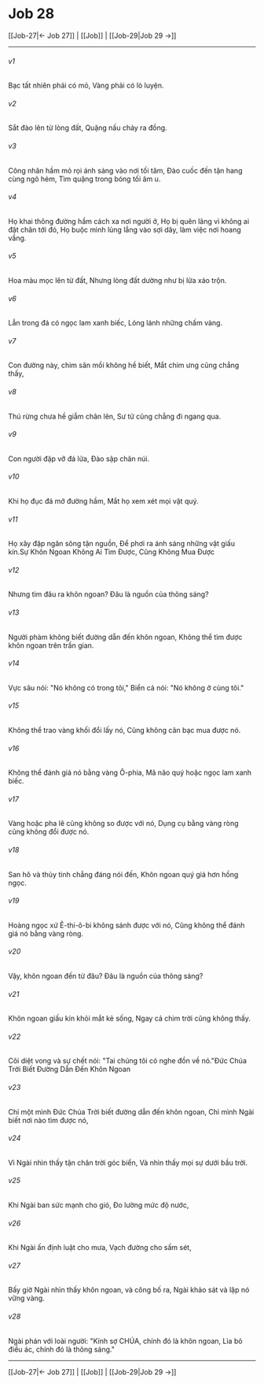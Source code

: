 # Job 28

[[Job-27|← Job 27]] | [[Job]] | [[Job-29|Job 29 →]]
***



###### v1 
Bạc tất nhiên phải có mỏ, Vàng phải có lò luyện. 

###### v2 
Sắt đào lên từ lòng đất, Quặng nấu chảy ra đồng. 

###### v3 
Công nhân hầm mỏ rọi ánh sáng vào nơi tối tăm, Đào cuốc đến tận hang cùng ngõ hẻm, Tìm quặng trong bóng tối âm u. 

###### v4 
Họ khai thông đường hầm cách xa nơi người ở, Họ bị quên lãng vì không ai đặt chân tới đó, Họ buộc mình lủng lẳng vào sợi dây, làm việc nơi hoang vắng. 

###### v5 
Hoa màu mọc lên từ đất, Nhưng lòng đất dường như bị lửa xáo trộn. 

###### v6 
Lẫn trong đá có ngọc lam xanh biếc, Lóng lánh những chấm vàng. 

###### v7 
Con đường này, chim săn mồi không hề biết, Mắt chim ưng cũng chẳng thấy, 

###### v8 
Thú rừng chưa hề giẫm chân lên, Sư tử cũng chẳng đi ngang qua. 

###### v9 
Con người đập vỡ đá lửa, Đào sập chân núi. 

###### v10 
Khi họ đục đá mở đường hầm, Mắt họ xem xét mọi vật quý. 

###### v11 
Họ xây đập ngăn sông tận nguồn, Để phơi ra ánh sáng những vật giấu kín.Sự Khôn Ngoan Không Ai Tìm Được, Cũng Không Mua Được 

###### v12 
Nhưng tìm đâu ra khôn ngoan? Đâu là nguồn của thông sáng? 

###### v13 
Người phàm không biết đường dẫn đến khôn ngoan, Không thể tìm được khôn ngoan trên trần gian. 

###### v14 
Vực sâu nói: "Nó không có trong tôi," Biển cả nói: "Nó không ở cùng tôi." 

###### v15 
Không thể trao vàng khối đổi lấy nó, Cũng không cân bạc mua được nó. 

###### v16 
Không thể đánh giá nó bằng vàng Ô-phia, Mã não quý hoặc ngọc lam xanh biếc. 

###### v17 
Vàng hoặc pha lê cũng không so được với nó, Dụng cụ bằng vàng ròng cũng không đổi được nó. 

###### v18 
San hô và thủy tinh chẳng đáng nói đến, Khôn ngoan quý giá hơn hồng ngọc. 

###### v19 
Hoàng ngọc xứ Ê-thi-ô-bi không sánh được với nó, Cũng không thể đánh giá nó bằng vàng ròng. 

###### v20 
Vậy, khôn ngoan đến từ đâu? Đâu là nguồn của thông sáng? 

###### v21 
Khôn ngoan giấu kín khỏi mắt kẻ sống, Ngay cả chim trời cũng không thấy. 

###### v22 
Cõi diệt vong và sự chết nói: "Tai chúng tôi có nghe đồn về nó."Đức Chúa Trời Biết Đường Dẫn Đến Khôn Ngoan 

###### v23 
Chỉ một mình Đức Chúa Trời biết đường dẫn đến khôn ngoan, Chỉ mình Ngài biết nơi nào tìm được nó, 

###### v24 
Vì Ngài nhìn thấy tận chân trời góc biển, Và nhìn thấy mọi sự dưới bầu trời. 

###### v25 
Khi Ngài ban sức mạnh cho gió, Đo lường mức độ nước, 

###### v26 
Khi Ngài ấn định luật cho mưa, Vạch đường cho sấm sét, 

###### v27 
Bấy giờ Ngài nhìn thấy khôn ngoan, và công bố ra, Ngài khảo sát và lập nó vững vàng. 

###### v28 
Ngài phán với loài người: "Kính sợ CHÚA, chính đó là khôn ngoan, Lìa bỏ điều ác, chính đó là thông sáng."

***
[[Job-27|← Job 27]] | [[Job]] | [[Job-29|Job 29 →]]
